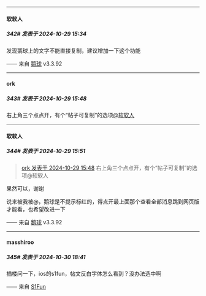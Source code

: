 ﻿
*****

####  软软人  
##### 342#       发表于 2024-10-29 15:34

发现鹅球上的文字不能直接复制，建议增加一下这个功能

—— 来自 [鹅球](https://www.pgyer.com/GcUxKd4w) v3.3.92


*****

####  ork  
##### 343#       发表于 2024-10-29 15:48

右上角三个点点开，有个“帖子可复制”的选项[@软软人](https://bbs.saraba1st.com/2b/home.php?mod=space&amp;uid=178578)

*****

####  软软人  
##### 344#       发表于 2024-10-29 15:51

<blockquote><a href="httphttps://bbs.saraba1st.com/2b/forum.php?mod=redirect&amp;goto=findpost&amp;pid=66568762&amp;ptid=2185547" target="_blank">ork 发表于 2024-10-29 15:48</a>
右上角三个点点开，有个“帖子可复制”的选项@软软人</blockquote>
果然可以，谢谢

说来被我被@，鹅球是不提示标红的，得点开最上面那个查看全部消息跳到网页版才能看，也希望改进一下

—— 来自 [鹅球](https://www.pgyer.com/GcUxKd4w) v3.3.92


*****

####  masshiroo  
##### 345#       发表于 2024-10-30 18:41

插楼问一下，ios的s1fun，帖文反白字体怎么看到？没办法选中啊

—— 来自 [S1Fun](https://s1fun.koalcat.com)

